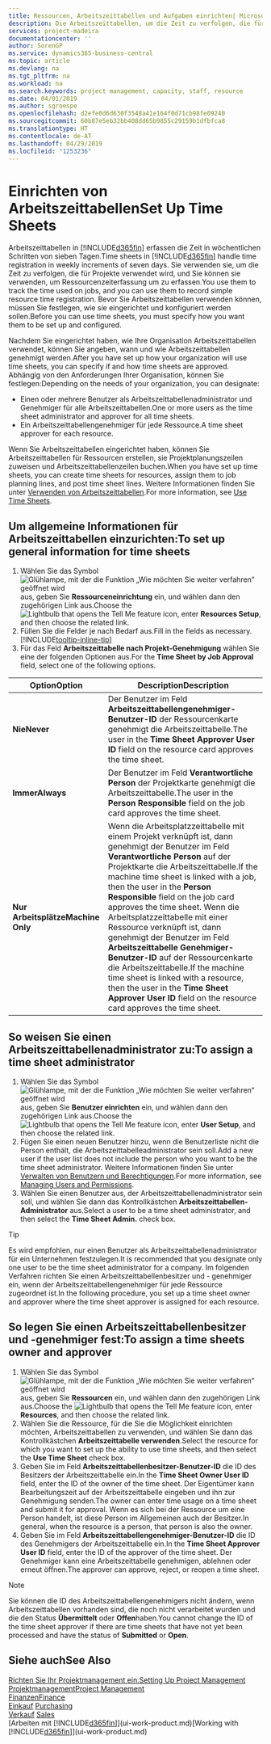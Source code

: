 ```yaml
---
title: Ressourcen, Arbeitszeittabellen und Aufgaben einrichten| Microsoft Docs
description: Die Arbeitszeittabellen, um die Zeit zu verfolgen, die für Projekte verwendet wurde und Ressourcen verwendet wurde und halfen Ihnen mit Projektmanagement, der Stellenbesetzung und der Kapazität
services: project-madeira
documentationcenter: ''
author: SorenGP
ms.service: dynamics365-business-central
ms.topic: article
ms.devlang: na
ms.tgt_pltfrm: na
ms.workload: na
ms.search.keywords: project management, capacity, staff, resource
ms.date: 04/01/2019
ms.author: sgroespe
ms.openlocfilehash: d2efe0d6d630f3548a41e164f0d71cb98fe09240
ms.sourcegitcommit: 60b87e5eb32bb408dd65b9855c29159b1dfbfca8
ms.translationtype: HT
ms.contentlocale: de-AT
ms.lasthandoff: 04/29/2019
ms.locfileid: "1253236"
---
```

# <a name="set-up-time-sheets"></a><span data-ttu-id="ea383-103">Einrichten von Arbeitszeittabellen</span><span class="sxs-lookup"><span data-stu-id="ea383-103">Set Up Time Sheets</span></span>
<span data-ttu-id="ea383-104">Arbeitszeittabellen in [!INCLUDE[d365fin](includes/d365fin_md.md)] erfassen die Zeit in wöchentlichen Schritten von sieben Tagen.</span><span class="sxs-lookup"><span data-stu-id="ea383-104">Time sheets in [!INCLUDE[d365fin](includes/d365fin_md.md)] handle time registration in weekly increments of seven days.</span></span> <span data-ttu-id="ea383-105">Sie verwenden sie, um die Zeit zu verfolgen, die für Projekte verwendet wird, und Sie können sie verwenden, um Ressourcenzeiterfassung um zu erfassen.</span><span class="sxs-lookup"><span data-stu-id="ea383-105">You use them to track the time used on jobs, and you can use them to record simple resource time registration.</span></span> <span data-ttu-id="ea383-106">Bevor Sie Arbeitszeittabellen verwenden können, müssen Sie festlegen, wie sie eingerichtet und konfiguriert werden sollen.</span><span class="sxs-lookup"><span data-stu-id="ea383-106">Before you can use time sheets, you must specify how you want them to be set up and configured.</span></span>

<span data-ttu-id="ea383-107">Nachdem Sie eingerichtet haben, wie Ihre Organisation Arbeitszeittabellen verwendet, können Sie angeben, wann und wie Arbeitszeittabellen genehmigt werden.</span><span class="sxs-lookup"><span data-stu-id="ea383-107">After you have set up how your organization will use time sheets, you can specify if and how time sheets are approved.</span></span> <span data-ttu-id="ea383-108">Abhängig von den Anforderungen Ihrer Organisation, können Sie festlegen:</span><span class="sxs-lookup"><span data-stu-id="ea383-108">Depending on the needs of your organization, you can designate:</span></span>

* <span data-ttu-id="ea383-109">Einen oder mehrere Benutzer als Arbeitszeittabellenadministrator und Genehmiger für alle Arbeitszeittabellen.</span><span class="sxs-lookup"><span data-stu-id="ea383-109">One or more users as the time sheet administrator and approver for all time sheets.</span></span>
* <span data-ttu-id="ea383-110">Ein Arbeitszeittabellengenehmiger für jede Ressource.</span><span class="sxs-lookup"><span data-stu-id="ea383-110">A time sheet approver for each resource.</span></span>

<span data-ttu-id="ea383-111">Wenn Sie Arbeitszeittabellen eingerichtet haben, können Sie Arbeitszeittabellen für Ressourcen erstellen, sie Projektplanungszeilen zuweisen und Arbeitszeittabellenzeilen buchen.</span><span class="sxs-lookup"><span data-stu-id="ea383-111">When you have set up time sheets, you can create time sheets for resources, assign them to job planning lines, and post time sheet lines.</span></span> <span data-ttu-id="ea383-112">Weitere Informationen finden Sie unter [Verwenden von Arbeitszeittabellen](projects-how-use-time-sheets.md).</span><span class="sxs-lookup"><span data-stu-id="ea383-112">For more information, see [Use Time Sheets](projects-how-use-time-sheets.md).</span></span>

## <a name="to-set-up-general-information-for-time-sheets"></a><span data-ttu-id="ea383-113">Um allgemeine Informationen für Arbeitszeittabellen einzurichten:</span><span class="sxs-lookup"><span data-stu-id="ea383-113">To set up general information for time sheets</span></span>
1. <span data-ttu-id="ea383-114">Wählen Sie das Symbol ![Glühlampe, mit der die Funktion „Wie möchten Sie weiter verfahren“ geöffnet wird](media/ui-search/search_small.png "Wie möchten Sie weiter verfahren?") aus, geben Sie **Ressourceneinrichtung** ein, und wählen dann den zugehörigen Link aus.</span><span class="sxs-lookup"><span data-stu-id="ea383-114">Choose the ![Lightbulb that opens the Tell Me feature](media/ui-search/search_small.png "Tell me what you want to do") icon, enter **Resources Setup**, and then choose the related link.</span></span>  
2. <span data-ttu-id="ea383-115">Füllen Sie die Felder je nach Bedarf aus.</span><span class="sxs-lookup"><span data-stu-id="ea383-115">Fill in the fields as necessary.</span></span> [!INCLUDE[tooltip-inline-tip](includes/tooltip-inline-tip_md.md)]
3. <span data-ttu-id="ea383-116">Für das Feld **Arbeitszeittabelle nach Projekt-Genehmigung** wählen Sie eine der folgenden Optionen aus.</span><span class="sxs-lookup"><span data-stu-id="ea383-116">For the **Time Sheet by Job Approval** field, select one of the following options.</span></span>

| <span data-ttu-id="ea383-117">Option</span><span class="sxs-lookup"><span data-stu-id="ea383-117">Option</span></span> | <span data-ttu-id="ea383-118">Description</span><span class="sxs-lookup"><span data-stu-id="ea383-118">Description</span></span> |
| --- | --- |
| <span data-ttu-id="ea383-119">**Nie**</span><span class="sxs-lookup"><span data-stu-id="ea383-119">**Never**</span></span> |<span data-ttu-id="ea383-120">Der Benutzer im Feld **Arbeitszeittabellengenehmiger-Benutzer-ID** der Ressourcenkarte genehmigt die Arbeitszeittabelle.</span><span class="sxs-lookup"><span data-stu-id="ea383-120">The user in the **Time Sheet Approver User ID** field on the resource card approves the time sheet.</span></span> |
| <span data-ttu-id="ea383-121">**Immer**</span><span class="sxs-lookup"><span data-stu-id="ea383-121">**Always**</span></span> |<span data-ttu-id="ea383-122">Der Benutzer im Feld **Verantwortliche Person** der Projektkarte genehmigt die Arbeitszeittabelle.</span><span class="sxs-lookup"><span data-stu-id="ea383-122">The user in the **Person Responsible** field on the job card approves the time sheet.</span></span> |
| <span data-ttu-id="ea383-123">**Nur Arbeitsplätze**</span><span class="sxs-lookup"><span data-stu-id="ea383-123">**Machine Only**</span></span> |<span data-ttu-id="ea383-124">Wenn die Arbeitsplatzzeittabelle mit einem Projekt verknüpft ist, dann genehmigt der Benutzer im Feld **Verantwortliche Person** auf der Projektkarte die Arbeitszeittabelle.</span><span class="sxs-lookup"><span data-stu-id="ea383-124">If the machine time sheet is linked with a job, then the user in the **Person Responsible** field on the job card approves the time sheet.</span></span> <span data-ttu-id="ea383-125">Wenn die Arbeitsplatzzeittabelle mit einer Ressource verknüpft ist, dann genehmigt der Benutzer im Feld **Arbeitszeittabelle Genehmiger-Benutzer-ID** auf der Ressourcenkarte die Arbeitszeittabelle.</span><span class="sxs-lookup"><span data-stu-id="ea383-125">If the machine time sheet is linked with a resource, then the user in the **Time Sheet Approver User ID** field on the resource card approves the time sheet.</span></span> |

## <a name="to-assign-a-time-sheet-administrator"></a><span data-ttu-id="ea383-126">So weisen Sie einen Arbeitszeittabellenadministrator zu:</span><span class="sxs-lookup"><span data-stu-id="ea383-126">To assign a time sheet administrator</span></span>
1. <span data-ttu-id="ea383-127">Wählen Sie das Symbol ![Glühlampe, mit der die Funktion „Wie möchten Sie weiter verfahren“ geöffnet wird](media/ui-search/search_small.png "Wie möchten Sie weiter verfahren?") aus, geben Sie **Benutzer einrichten** ein, und wählen dann den zugehörigen Link aus.</span><span class="sxs-lookup"><span data-stu-id="ea383-127">Choose the ![Lightbulb that opens the Tell Me feature](media/ui-search/search_small.png "Tell me what you want to do") icon, enter **User Setup**, and then choose the related link.</span></span>  
2. <span data-ttu-id="ea383-128">Fügen Sie einen neuen Benutzer hinzu, wenn die Benutzerliste nicht die Person enthält, die Arbeitszeittabelleadministrator sein soll.</span><span class="sxs-lookup"><span data-stu-id="ea383-128">Add a new user if the user list does not include the person who you want to be the time sheet administrator.</span></span> <span data-ttu-id="ea383-129">Weitere Informationen finden Sie unter [Verwalten von Benutzern und Berechtigungen](ui-how-users-permissions.md).</span><span class="sxs-lookup"><span data-stu-id="ea383-129">For more information, see [Managing Users and Permissions](ui-how-users-permissions.md).</span></span>
3. <span data-ttu-id="ea383-130">Wählen Sie einen Benutzer aus, der Arbeitszeittabellenadministrator sein soll, und wählen Sie dann das Kontrollkästchen **Arbeitszeittabellen-Administrator** aus.</span><span class="sxs-lookup"><span data-stu-id="ea383-130">Select a user to be a time sheet administrator, and then select the **Time Sheet Admin.** check box.</span></span>  

> [!TIP]  
>   <span data-ttu-id="ea383-131">Es wird empfohlen, nur einen Benutzer als Arbeitszeittabellenadministrator für ein Unternehmen festzulegen.</span><span class="sxs-lookup"><span data-stu-id="ea383-131">It is recommended that you designate only one user to be the time sheet administrator for a company.</span></span> <span data-ttu-id="ea383-132">Im folgenden Verfahren richten Sie einen Arbeitszeittabellenbesitzer und - genehmiger ein, wenn der Arbeitszeittabellengenehmiger für jede Ressource zugeordnet ist.</span><span class="sxs-lookup"><span data-stu-id="ea383-132">In the following procedure, you set up a time sheet owner and approver where the time sheet approver is assigned for each resource.</span></span>  

## <a name="to-assign-a-time-sheets-owner-and-approver"></a><span data-ttu-id="ea383-133">So legen Sie einen Arbeitszeittabellenbesitzer und -genehmiger fest:</span><span class="sxs-lookup"><span data-stu-id="ea383-133">To assign a time sheets owner and approver</span></span>
1. <span data-ttu-id="ea383-134">Wählen Sie das Symbol ![Glühlampe, mit der die Funktion „Wie möchten Sie weiter verfahren“ geöffnet wird](media/ui-search/search_small.png "Wie möchten Sie weiter verfahren?") aus, geben Sie **Ressourcen** ein, und wählen dann den zugehörigen Link aus.</span><span class="sxs-lookup"><span data-stu-id="ea383-134">Choose the ![Lightbulb that opens the Tell Me feature](media/ui-search/search_small.png "Tell me what you want to do") icon, enter **Resources**, and then choose the related link.</span></span>
2. <span data-ttu-id="ea383-135">Wählen Sie die Ressource, für die Sie die Möglichkeit einrichten möchten, Arbeitszeittabellen zu verwenden, und wählen Sie dann das Kontrollkästchen **Arbeitszeittabelle verwenden**.</span><span class="sxs-lookup"><span data-stu-id="ea383-135">Select the resource for which you want to set up the ability to use time sheets, and then select the **Use Time Sheet** check box.</span></span>  
3. <span data-ttu-id="ea383-136">Geben Sie im Feld **Arbeitszeittabellenbesitzer-Benutzer-ID** die ID des Besitzers der Arbeitszeittabelle ein.</span><span class="sxs-lookup"><span data-stu-id="ea383-136">In the **Time Sheet Owner User ID** field, enter the ID of the owner of the time sheet.</span></span> <span data-ttu-id="ea383-137">Der Eigentümer kann Bearbeitungszeit auf der Arbeitszeittabelle eingeben und ihn zur Genehmigung senden.</span><span class="sxs-lookup"><span data-stu-id="ea383-137">The owner can enter time usage on a time sheet and submit it for approval.</span></span> <span data-ttu-id="ea383-138">Wenn es sich bei der Ressource um eine Person handelt, ist diese Person im Allgemeinen auch der Besitzer.</span><span class="sxs-lookup"><span data-stu-id="ea383-138">In general, when the resource is a person, that person is also the owner.</span></span>  
4. <span data-ttu-id="ea383-139">Geben Sie im Feld **Arbeitszeittabellengenehmiger-Benutzer-ID** die ID des Genehmigers der Arbeitszeittabelle ein.</span><span class="sxs-lookup"><span data-stu-id="ea383-139">In the **Time Sheet Approver User ID** field, enter the ID of the approver of the time sheet.</span></span> <span data-ttu-id="ea383-140">Der Genehmiger kann eine Arbeitszeittabelle genehmigen, ablehnen oder erneut öffnen.</span><span class="sxs-lookup"><span data-stu-id="ea383-140">The approver can approve, reject, or reopen a time sheet.</span></span>  

> [!NOTE]  
>   <span data-ttu-id="ea383-141">Sie können die ID des Arbeitszeittabellengenehmigers nicht ändern, wenn Arbeitszeittabellen vorhanden sind, die noch nicht verarbeitet wurden und die den Status **Übermittelt** oder **Offen**haben.</span><span class="sxs-lookup"><span data-stu-id="ea383-141">You cannot change the ID of the time sheet approver if there are time sheets that have not yet been processed and have the status of **Submitted** or **Open**.</span></span>

## <a name="see-also"></a><span data-ttu-id="ea383-142">Siehe auch</span><span class="sxs-lookup"><span data-stu-id="ea383-142">See Also</span></span>
[<span data-ttu-id="ea383-143">Richten Sie Ihr Projektmanagement ein.</span><span class="sxs-lookup"><span data-stu-id="ea383-143">Setting Up Project Management</span></span>](projects-setup-projects.md)  
[<span data-ttu-id="ea383-144">Projektmanagement</span><span class="sxs-lookup"><span data-stu-id="ea383-144">Project Management</span></span>](projects-manage-projects.md)  
[<span data-ttu-id="ea383-145">Finanzen</span><span class="sxs-lookup"><span data-stu-id="ea383-145">Finance</span></span>](finance.md)  
<span data-ttu-id="ea383-146">[Einkauf](purchasing-manage-purchasing.md)       </span><span class="sxs-lookup"><span data-stu-id="ea383-146">[Purchasing](purchasing-manage-purchasing.md)       </span></span>  
<span data-ttu-id="ea383-147">[Verkauf](sales-manage-sales.md)    </span><span class="sxs-lookup"><span data-stu-id="ea383-147">[Sales](sales-manage-sales.md)    </span></span>  
<span data-ttu-id="ea383-148">[Arbeiten mit [!INCLUDE[d365fin](includes/d365fin_md.md)]](ui-work-product.md)</span><span class="sxs-lookup"><span data-stu-id="ea383-148">[Working with [!INCLUDE[d365fin](includes/d365fin_md.md)]](ui-work-product.md)</span></span>  
